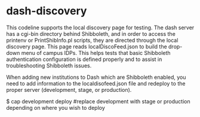 dash-discovery
===============

This codeline supports the local discovery page for testing. The dash server has a cgi-bin directory behind Shibboleth, and in order to access the printenv or PrintShibInfo.pl scripts, they are directed through the local discovery page.  This page reads localDiscoFeed.json to build the drop-down menu of campus IDPs.  This helps tests that basic Shibboleth authentication configuration is defined properly and to assist in troubleshooting Shibboleth issues.

When adding new institutions to Dash which are Shibboleth enabled, you need to add information to the localdisofeed.json file and redeploy to the proper server (development, stage, or production).

$ cap development deploy    #replace development with stage or production depending on where you wish to deploy

